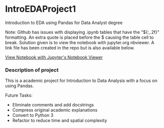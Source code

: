 # IntroEDAProject1
Introduction to EDA using Pandas for Data Analyst degree

Note: Github has issues with displaying .ipynb tables that have the "${:,.2f}" formatting. 
An extra quote is placed before the $ causing the table cell to break. Solution given is to 
view the notebook with jupyter.org nbviewer. A link file has been created in the repo but is
also available below. 

<a href="https://nbviewer.jupyter.org/github/ATXCodeCook/Sandbox/blob/master/investigate_dataset_TMDb.ipynb" target="_blank">
  View Notebook with Jupyter's Notebook Viewer
</a>

### Description of project
This is a academic project for Introduction to Data Analysis with a focus on using Pandas.

Future Tasks:
* Eliminate comments and add docstrings
* Compress original academic explanations
* Convert to Python 3
* Refactor to reduce time and spatial complexity

